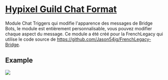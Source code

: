 # [Hypixel Guild Chat Format](https://www.chattriggers.com/modules/v/HypixelGuildChatFormat)

Module Chat Triggers qui modifie l'apparence des messages de Bridge Bots, le module est entièrement personnalisable, vous pouvez modifier chaque aspect du message. Ce module a été créé pour la FrenchLegacy qui utilise le code source de https://github.com/Jason54jg/FrenchLegacy-Bridge.

## Example
![](https://i.imgur.com/cnAp9tL.png)

